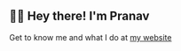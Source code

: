 ## 👋🏻 Hey there! I'm Pranav

Get to know me and what I do at [my website](https://pranavmandava.com)
